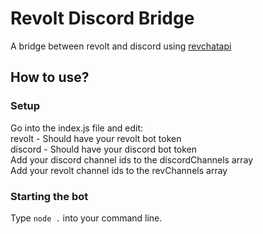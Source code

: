 # Revolt Discord Bridge
A bridge between revolt and discord using [revchatapi](https://www.npmjs.com/package/revchatapi)

## How to use?
### Setup
Go into the index.js file and edit:
  <br>
revolt - Should have your revolt bot token
  <br>
discord - Should have your discord bot token
  <br>
Add your discord channel ids to the discordChannels array
  <br>
Add your revolt channel ids to the revChannels array

### Starting the bot
Type `node .` into your command line.
